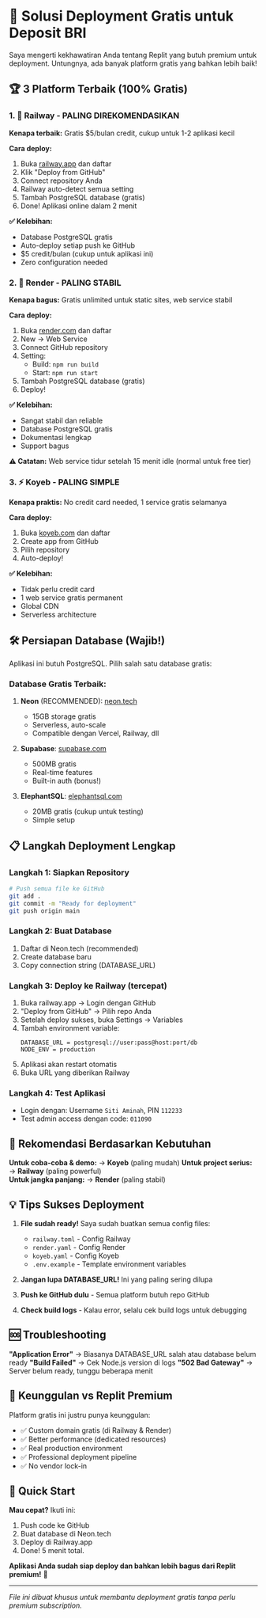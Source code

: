 # 🚀 Solusi Deployment Gratis untuk Deposit BRI

Saya mengerti kekhawatiran Anda tentang Replit yang butuh premium untuk deployment. Untungnya, ada banyak platform gratis yang bahkan lebih baik!

## 🏆 3 Platform Terbaik (100% Gratis)

### 1. 🚂 Railway - PALING DIREKOMENDASIKAN
**Kenapa terbaik:** Gratis $5/bulan credit, cukup untuk 1-2 aplikasi kecil

**Cara deploy:**
1. Buka [railway.app](https://railway.app) dan daftar
2. Klik "Deploy from GitHub"
3. Connect repository Anda
4. Railway auto-detect semua setting
5. Tambah PostgreSQL database (gratis)
6. Done! Aplikasi online dalam 2 menit

**✅ Kelebihan:**
- Database PostgreSQL gratis 
- Auto-deploy setiap push ke GitHub
- $5 credit/bulan (cukup untuk aplikasi ini)
- Zero configuration needed

### 2. 🎨 Render - PALING STABIL
**Kenapa bagus:** Gratis unlimited untuk static sites, web service stabil

**Cara deploy:**
1. Buka [render.com](https://render.com) dan daftar
2. New → Web Service
3. Connect GitHub repository
4. Setting:
   - Build: `npm run build`
   - Start: `npm run start`
5. Tambah PostgreSQL database (gratis)
6. Deploy!

**✅ Kelebihan:**
- Sangat stabil dan reliable
- Database PostgreSQL gratis
- Dokumentasi lengkap
- Support bagus

**⚠️ Catatan:** Web service tidur setelah 15 menit idle (normal untuk free tier)

### 3. ⚡ Koyeb - PALING SIMPLE  
**Kenapa praktis:** No credit card needed, 1 service gratis selamanya

**Cara deploy:**
1. Buka [koyeb.com](https://www.koyeb.com) dan daftar
2. Create app from GitHub
3. Pilih repository
4. Auto-deploy!

**✅ Kelebihan:**
- Tidak perlu credit card
- 1 web service gratis permanent
- Global CDN
- Serverless architecture

## 🛠️ Persiapan Database (Wajib!)

Aplikasi ini butuh PostgreSQL. Pilih salah satu database gratis:

### Database Gratis Terbaik:

1. **Neon** (RECOMMENDED): [neon.tech](https://neon.tech)
   - 15GB storage gratis
   - Serverless, auto-scale
   - Compatible dengan Vercel, Railway, dll

2. **Supabase**: [supabase.com](https://supabase.com)  
   - 500MB gratis
   - Real-time features
   - Built-in auth (bonus!)

3. **ElephantSQL**: [elephantsql.com](https://elephantsql.com)
   - 20MB gratis (cukup untuk testing)
   - Simple setup

## 📋 Langkah Deployment Lengkap

### Langkah 1: Siapkan Repository
```bash
# Push semua file ke GitHub
git add .
git commit -m "Ready for deployment"  
git push origin main
```

### Langkah 2: Buat Database
1. Daftar di Neon.tech (recommended)
2. Create database baru
3. Copy connection string (DATABASE_URL)

### Langkah 3: Deploy ke Railway (tercepat)
1. Buka railway.app → Login dengan GitHub
2. "Deploy from GitHub" → Pilih repo Anda
3. Setelah deploy sukses, buka Settings → Variables
4. Tambah environment variable:
   ```
   DATABASE_URL = postgresql://user:pass@host:port/db
   NODE_ENV = production
   ```
5. Aplikasi akan restart otomatis
6. Buka URL yang diberikan Railway

### Langkah 4: Test Aplikasi
- Login dengan: Username `Siti Aminah`, PIN `112233`
- Test admin access dengan code: `011090`

## 🎯 Rekomendasi Berdasarkan Kebutuhan

**Untuk coba-coba & demo:** → **Koyeb** (paling mudah)
**Untuk project serius:** → **Railway** (paling powerful)  
**Untuk jangka panjang:** → **Render** (paling stabil)

## 💡 Tips Sukses Deployment

1. **File sudah ready!** Saya sudah buatkan semua config files:
   - `railway.toml` - Config Railway
   - `render.yaml` - Config Render  
   - `koyeb.yaml` - Config Koyeb
   - `.env.example` - Template environment variables

2. **Jangan lupa DATABASE_URL!** Ini yang paling sering dilupa

3. **Push ke GitHub dulu** - Semua platform butuh repo GitHub

4. **Check build logs** - Kalau error, selalu cek build logs untuk debugging

## 🆘 Troubleshooting

**"Application Error"** → Biasanya DATABASE_URL salah atau database belum ready
**"Build Failed"** → Cek Node.js version di logs
**"502 Bad Gateway"** → Server belum ready, tunggu beberapa menit

## 🌟 Keunggulan vs Replit Premium

Platform gratis ini justru punya keunggulan:
- ✅ Custom domain gratis (di Railway & Render)
- ✅ Better performance (dedicated resources)
- ✅ Real production environment
- ✅ Professional deployment pipeline
- ✅ No vendor lock-in

## 🚀 Quick Start

**Mau cepat?** Ikuti ini:
1. Push code ke GitHub
2. Buat database di Neon.tech  
3. Deploy di Railway.app
4. Done! 5 menit total.

**Aplikasi Anda sudah siap deploy dan bahkan lebih bagus dari Replit premium!** 🎉

---
*File ini dibuat khusus untuk membantu deployment gratis tanpa perlu premium subscription.*